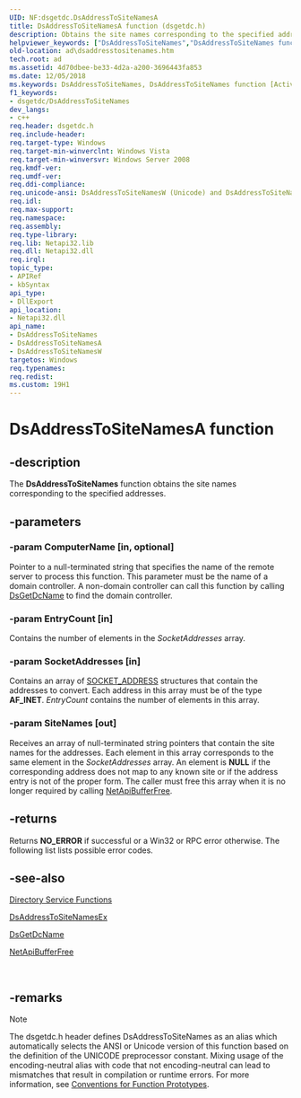 ```yaml
---
UID: NF:dsgetdc.DsAddressToSiteNamesA
title: DsAddressToSiteNamesA function (dsgetdc.h)
description: Obtains the site names corresponding to the specified addresses.
helpviewer_keywords: ["DsAddressToSiteNames","DsAddressToSiteNames function [Active Directory]","DsAddressToSiteNamesA","DsAddressToSiteNamesW","_glines_dsaddresstositenames","ad.dsaddresstositenames","dsgetdc/DsAddressToSiteNames","dsgetdc/DsAddressToSiteNamesA","dsgetdc/DsAddressToSiteNamesW"]
old-location: ad\dsaddresstositenames.htm
tech.root: ad
ms.assetid: 4d70dbee-be33-4d2a-a200-3696443fa853
ms.date: 12/05/2018
ms.keywords: DsAddressToSiteNames, DsAddressToSiteNames function [Active Directory], DsAddressToSiteNamesA, DsAddressToSiteNamesW, _glines_dsaddresstositenames, ad.dsaddresstositenames, dsgetdc/DsAddressToSiteNames, dsgetdc/DsAddressToSiteNamesA, dsgetdc/DsAddressToSiteNamesW
f1_keywords:
- dsgetdc/DsAddressToSiteNames
dev_langs:
- c++
req.header: dsgetdc.h
req.include-header: 
req.target-type: Windows
req.target-min-winverclnt: Windows Vista
req.target-min-winversvr: Windows Server 2008
req.kmdf-ver: 
req.umdf-ver: 
req.ddi-compliance: 
req.unicode-ansi: DsAddressToSiteNamesW (Unicode) and DsAddressToSiteNamesA (ANSI)
req.idl: 
req.max-support: 
req.namespace: 
req.assembly: 
req.type-library: 
req.lib: Netapi32.lib
req.dll: Netapi32.dll
req.irql: 
topic_type:
- APIRef
- kbSyntax
api_type:
- DllExport
api_location:
- Netapi32.dll
api_name:
- DsAddressToSiteNames
- DsAddressToSiteNamesA
- DsAddressToSiteNamesW
targetos: Windows
req.typenames: 
req.redist: 
ms.custom: 19H1
---
```


# DsAddressToSiteNamesA function


## -description


The <b>DsAddressToSiteNames</b> function obtains  the site names corresponding to the specified addresses.


## -parameters




### -param ComputerName [in, optional]

Pointer to a null-terminated string that specifies the name of the remote server to process this function. This parameter must be the name of a domain controller. A non-domain controller can call this function by calling 
<a href="https://docs.microsoft.com/windows/desktop/api/dsgetdc/nf-dsgetdc-dsgetdcnamea">DsGetDcName</a> to find the domain controller.


### -param EntryCount [in]

Contains the number of elements in the <i>SocketAddresses</i> array.


### -param SocketAddresses [in]

Contains an array of <a href="https://docs.microsoft.com/windows/desktop/api/ws2def/ns-ws2def-socket_address">SOCKET_ADDRESS</a> structures that contain the addresses to convert. Each address in this array must be of the type <b>AF_INET</b>. <i>EntryCount</i> contains the number of elements in this array.


### -param SiteNames [out]

Receives an array of null-terminated string pointers that contain the site names for the addresses. Each element in this array corresponds to the same element in the <i>SocketAddresses</i> array. An element is <b>NULL</b> if the corresponding address does not map to any known site or if the address entry is not of the proper form. The caller must free this array when it is no longer required by calling <a href="https://docs.microsoft.com/windows/desktop/api/lmapibuf/nf-lmapibuf-netapibufferfree">NetApiBufferFree</a>.


## -returns



Returns <b>NO_ERROR</b> if successful or a Win32 or RPC error otherwise. The following list lists possible error codes.




## -see-also




<a href="https://docs.microsoft.com/windows/desktop/AD/directory-service-functions">Directory Service Functions</a>



<a href="https://docs.microsoft.com/windows/desktop/api/dsgetdc/nf-dsgetdc-dsaddresstositenamesexa">DsAddressToSiteNamesEx</a>



<a href="https://docs.microsoft.com/windows/desktop/api/dsgetdc/nf-dsgetdc-dsgetdcnamea">DsGetDcName</a>



<a href="https://docs.microsoft.com/windows/desktop/api/lmapibuf/nf-lmapibuf-netapibufferfree">NetApiBufferFree</a>
 

 

## -remarks

> [!NOTE]
> The dsgetdc.h header defines DsAddressToSiteNames as an alias which automatically selects the ANSI or Unicode version of this function based on the definition of the UNICODE preprocessor constant. Mixing usage of the encoding-neutral alias with code that not encoding-neutral can lead to mismatches that result in compilation or runtime errors. For more information, see [Conventions for Function Prototypes](/windows/win32/intl/conventions-for-function-prototypes).

